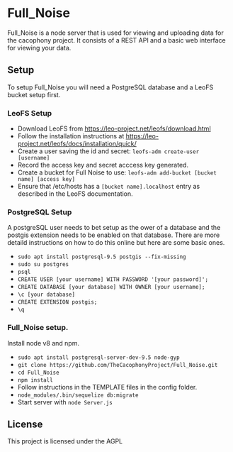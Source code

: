 # Full_Noise

Full_Noise is a node server that is used for viewing and uploading data for the cacophony project. It consists of a REST API and a basic web interface for viewing your data.

## Setup  
To setup Full_Noise you will need a PostgreSQL database and a LeoFS bucket setup first.

### LeoFS Setup

* Download LeoFS from https://leo-project.net/leofs/download.html
* Follow the installation instructions at https://leo-project.net/leofs/docs/installation/quick/
* Create a user saving the id and secret: `leofs-adm create-user [username]`
* Record the access key and secret acccess key generated.
* Create a bucket for Full Noise to use: `leofs-adm add-bucket [bucket name] [access key]`
* Ensure that /etc/hosts has a `[bucket name].localhost` entry as described in the LeoFS documentation.

### PostgreSQL Setup
A postgreSQL user needs to bet setup as the ower of a database and the postgis extension needs to be enabled on that database.
There are more detaild instructions on how to do this online but here are some basic ones.

* `sudo apt install postgresql-9.5 postgis --fix-missing`
* `sudo su postgres`
* `psql`
* `CREATE USER [your username] WITH PASSWORD '[your password]';`
* `CREATE DATABASE [your database] WITH OWNER [your username];`
* `\c [your database]`
* `CREATE EXTENSION postgis;`
* `\q`

### Full_Noise setup.
Install node v8 and npm.

* `sudo apt install postgresql-server-dev-9.5 node-gyp`
* `git clone https://github.com/TheCacophonyProject/Full_Noise.git`
* `cd Full_Noise`
* `npm install`
* Follow instructions in the TEMPLATE files in the config folder.
* `node_modules/.bin/sequelize db:migrate`
* Start server with `node Server.js`

## License
This project is licensed under the AGPL

